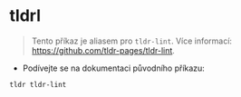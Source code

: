 # tldrl

> Tento příkaz je aliasem pro `tldr-lint`.
> Více informací: <https://github.com/tldr-pages/tldr-lint>.

- Podívejte se na dokumentaci původního příkazu:

`tldr tldr-lint`
